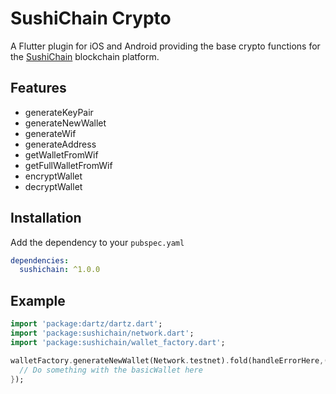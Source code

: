 # SushiChain Crypto

A Flutter plugin for iOS and Android providing the base crypto functions for the [SushiChain](https://sushichain.io) blockchain platform.

## Features

* generateKeyPair
* generateNewWallet
* generateWif
* generateAddress
* getWalletFromWif
* getFullWalletFromWif
* encryptWallet
* decryptWallet

## Installation

Add the dependency to your `pubspec.yaml`

```yaml
dependencies:
  sushichain: ^1.0.0
```

## Example

```dart
import 'package:dartz/dartz.dart';
import 'package:sushichain/network.dart';
import 'package:sushichain/wallet_factory.dart';

walletFactory.generateNewWallet(Network.testnet).fold(handleErrorHere,(basicWallet){
  // Do something with the basicWallet here
});
```